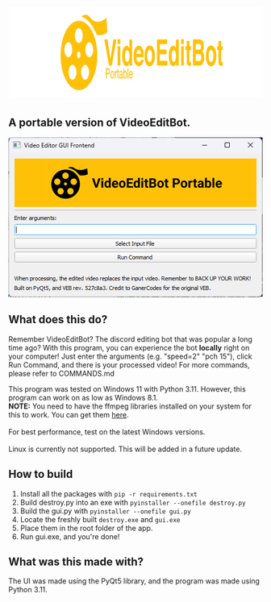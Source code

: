 # <img src="https://github.com/DevelopCMD/videoeditbot-portable/blob/main/banner-szK.png?raw=true" height="180"/>
A portable version of VideoEditBot.
---
![preview](https://github.com/DevelopCMD/videoeditbot-portable/blob/main/example.png?raw=true)
## What does this do?
Remember VideoEditBot? The discord editing bot that was popular a long time ago? With this program, you can experience the bot **locally** right on your computer! Just enter the arguments (e.g. "speed=2" "pch 15"), click Run Command, and there is your processed video! For more commands, please refer to COMMANDS.md

This program was tested on Windows 11 with Python 3.11. However, this program can work on as low as Windows 8.1.<br>
**NOTE:** You need to have the ffmpeg libraries installed on your system for this to work. You can get them [here](https://www.gyan.dev/ffmpeg/builds/).<br>
<br>
For best performance, test on the latest Windows versions.<br>
<br>
Linux is currently not supported. This will be added in a future update.

## How to build
1. Install all the packages with `pip -r requirements.txt`
2. Build destroy.py into an exe with `pyinstaller --onefile destroy.py`
3. Build the gui.py with `pyinstaller --onefile gui.py`
4. Locate the freshly built `destroy.exe` and `gui.exe`
5. Place them in the root folder of the app.
6. Run gui.exe, and you're done!

## What was this made with?
The UI was made using the PyQt5 library, and the program was made using Python 3.11.
